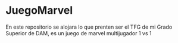 # JuegoMarvel
En este repositorio se alojara lo que prenten ser el TFG de mi Grado Superior de DAM, es un juego de marvel multijugador 1 vs 1
